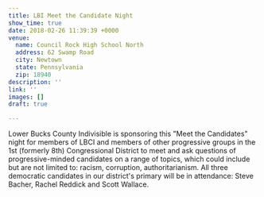```yaml
---
title: LBI Meet the Candidate Night
show_time: true
date: 2018-02-26 11:39:39 +0000
venue:
  name: Council Rock High School North
  address: 62 Swamp Road
  city: Newtown
  state: Pennsylvania
  zip: 18940
description: ''
link: ''
images: []
draft: true

---
```

Lower Bucks County Indivisible is sponsoring this "Meet the Candidates" night for members of LBCI and members of other progressive groups in the 1st (formerly 8th) Congressional District to meet and ask questions of progressive-minded candidates on a range of topics, which could include but are not limited to: racism, corruption, authoritarianism. All three democratic candidates in our district's primary will be in attendance: Steve Bacher, Rachel Reddick and Scott Wallace. 